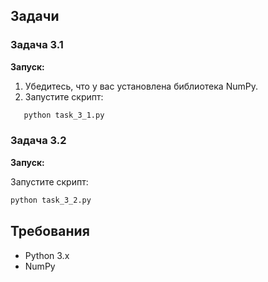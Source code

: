 ## Задачи

### Задача 3.1



**Запуск:**

1. Убедитесь, что у вас установлена библиотека NumPy.
2. Запустите скрипт:

```bash
   python task_3_1.py
```

### Задача 3.2


**Запуск:**

Запустите скрипт:

   ```bash
   python task_3_2.py

   ```

## Требования

- Python 3.x
- NumPy


